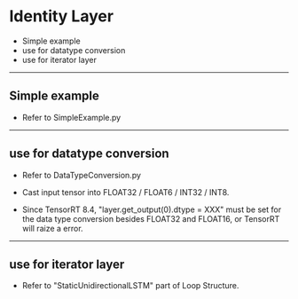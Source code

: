 # Identity Layer

+ Simple example
+ use for datatype conversion
+ use for iterator layer

---

## Simple example

+ Refer to SimpleExample.py
---

## use for datatype conversion

+ Refer to DataTypeConversion.py
+ Cast input tensor into FLOAT32 / FLOAT6 / INT32 / INT8.

+ Since TensorRT 8.4, "layer.get_output(0).dtype = XXX" must be set for the data type conversion besides FLOAT32 and FLOAT16, or TensorRT will raize a error.

---

## use for iterator layer

+ Refer to "StaticUnidirectionalLSTM" part of Loop Structure.
